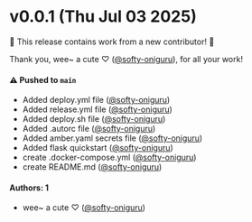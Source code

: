 # v0.0.1 (Thu Jul 03 2025)

:tada: This release contains work from a new contributor! :tada:

Thank you, wee~ a cute ♡ ([@softy-oniguru](https://github.com/softy-oniguru)), for all your work!

#### ⚠️ Pushed to `main`

- Added deploy.yml file ([@softy-oniguru](https://github.com/softy-oniguru))
- Added release.yml file ([@softy-oniguru](https://github.com/softy-oniguru))
- Added deploy.sh file ([@softy-oniguru](https://github.com/softy-oniguru))
- Added .autorc file ([@softy-oniguru](https://github.com/softy-oniguru))
- Added amber.yaml secrets file ([@softy-oniguru](https://github.com/softy-oniguru))
- Added flask quickstart ([@softy-oniguru](https://github.com/softy-oniguru))
- create .docker-compose.yml ([@softy-oniguru](https://github.com/softy-oniguru))
- create README.md ([@softy-oniguru](https://github.com/softy-oniguru))

#### Authors: 1

- wee~ a cute ♡ ([@softy-oniguru](https://github.com/softy-oniguru))

